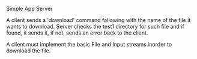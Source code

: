 <bold>Simple App Server</bold>


A client sends a 'download' command following with the name of the file it wants to download. Server checks the test1 directory for such file and if found, it sends it, if not, sends an error back to the client.


A client must implement the basic File and Input streams inorder to download the file.
